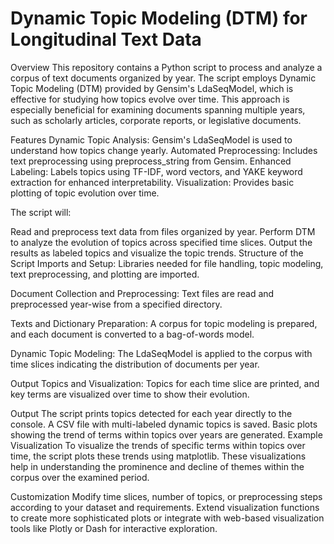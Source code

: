 # Dynamic Topic Modeling (DTM) for Longitudinal Text Data

Overview
This repository contains a Python script to process and analyze a corpus of text documents organized by year. The script employs Dynamic Topic Modeling (DTM) provided by Gensim's LdaSeqModel, which is effective for studying how topics evolve over time. This approach is especially beneficial for examining documents spanning multiple years, such as scholarly articles, corporate reports, or legislative documents.

Features
Dynamic Topic Analysis: Gensim's LdaSeqModel is used to understand how topics change yearly.
Automated Preprocessing: Includes text preprocessing using preprocess_string from Gensim.
Enhanced Labeling: Labels topics using TF-IDF, word vectors, and YAKE keyword extraction for enhanced interpretability.
Visualization: Provides basic plotting of topic evolution over time.

The script will:

Read and preprocess text data from files organized by year.
Perform DTM to analyze the evolution of topics across specified time slices.
Output the results as labeled topics and visualize the topic trends.
Structure of the Script
Imports and Setup: Libraries needed for file handling, topic modeling, text preprocessing, and plotting are imported.

Document Collection and Preprocessing: Text files are read and preprocessed year-wise from a specified directory.

Texts and Dictionary Preparation: A corpus for topic modeling is prepared, and each document is converted to a bag-of-words model.

Dynamic Topic Modeling: The LdaSeqModel is applied to the corpus with time slices indicating the distribution of documents per year.

Output Topics and Visualization: Topics for each time slice are printed, and key terms are visualized over time to show their evolution.

Output
The script prints topics detected for each year directly to the console.
A CSV file with multi-labeled dynamic topics is saved.
Basic plots showing the trend of terms within topics over years are generated.
Example Visualization
To visualize the trends of specific terms within topics over time, the script plots these trends using matplotlib. These visualizations help in understanding the prominence and decline of themes within the corpus over the examined period.

Customization
Modify time slices, number of topics, or preprocessing steps according to your dataset and requirements.
Extend visualization functions to create more sophisticated plots or integrate with web-based visualization tools like Plotly or Dash for interactive exploration.
